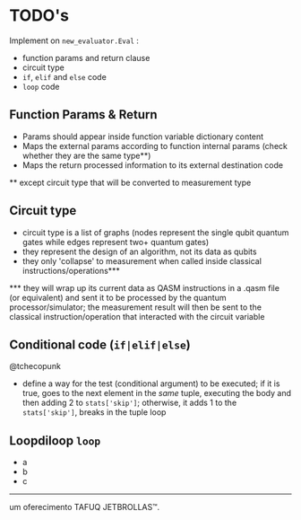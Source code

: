 # TODO's

Implement on `new_evaluator.Eval` :

* function params and return clause
* circuit type
* `if`, `elif` and `else` code
* `loop` code

## Function Params & Return

* Params should appear inside function variable dictionary content
* Maps the external params according to function internal params (check whether they are the same type\*\*)
* Maps the return processed information to its external destination code

** except circuit type that will be converted to measurement type

## Circuit type

* circuit type is a list of graphs (nodes represent the single qubit quantum gates while edges represent two+ quantum gates)
* they represent the design of an algorithm, not its data as qubits
* they only 'collapse' to measurement when called inside classical instructions/operations\*\*\*

*** they will wrap up its current data as QASM instructions in a .qasm file (or equivalent) and sent it to be processed by the quantum processor/simulator; the measurement result will then be sent to the classical instruction/operation that interacted with the circuit variable

## Conditional code (`if|elif|else`)
@tchecopunk

* define a way for the test (conditional argument) to be executed; if it is true, goes to the next element in the _same_ tuple, executing the body and then adding 2 to `stats['skip']`; otherwise, it adds 1 to the `stats['skip']`, breaks in the tuple loop

## Loopdiloop `loop`

* a
* b
* c

---

um oferecimento TAFUQ JETBROLLAS™.
